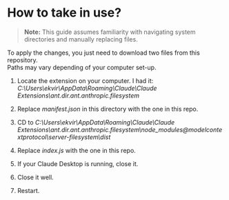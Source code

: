# How to take in use?

> **Note:** This guide assumes familiarity with navigating system directories and manually replacing files.

To apply the changes, you just need to download two files from this repository.\
Paths may vary depending of your computer set-up.

1. Locate the extension on your computer.
I had it: *C:\Users\ekvir\AppData\Roaming\Claude\Claude Extensions\ant.dir.ant.anthropic.filesystem*

2. Replace *manifest.json* in this directory with the one in this repo.
3. CD to *C:\Users\ekvir\AppData\Roaming\Claude\Claude Extensions\ant.dir.ant.anthropic.filesystem\node_modules\@modelcontextprotocol\server-filesystem\dist*
4. Replace *index.js* with the one in this repo.
5. If your Claude Desktop is running, close it.
6. Close it well.
7. Restart.

